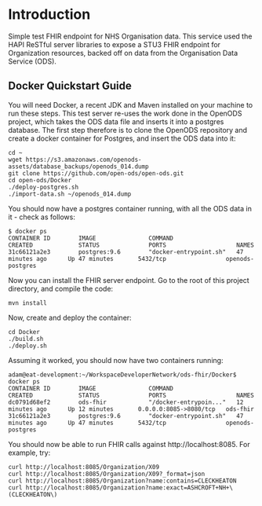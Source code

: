 # Introduction

Simple test FHIR endpoint for NHS Organisation data. This service used the HAPI ReSTful server libraries to expose a STU3 FHIR endpoint for Organization resources, backed off on data from the Organisation Data Service (ODS).

## Docker Quickstart Guide

You will need Docker, a recent JDK and Maven installed on your machine to run these steps. This test server re-uses the work done in the OpenODS project, which takes the ODS data file and inserts it into a postgres database. The first step therefore is to clone the OpenODS repository and create a docker container for Postgres, and insert the ODS data into it:

```
cd ~
wget https://s3.amazonaws.com/openods-assets/database_backups/openods_014.dump
git clone https://github.com/open-ods/open-ods.git
cd open-ods/Docker
./deploy-postgres.sh
./import-data.sh ~/openods_014.dump
```

You should now have a postgres container running, with all the ODS data in it - check as follows:

```
$ docker ps
CONTAINER ID        IMAGE               COMMAND                  CREATED             STATUS              PORTS                    NAMES
31c66121a2e3        postgres:9.6        "docker-entrypoint.sh"   47 minutes ago      Up 47 minutes       5432/tcp                 openods-postgres
```

Now you can install the FHIR server endpoint. Go to the root of this project directory, and compile the code:

```
mvn install
```

Now, create and deploy the container:

```
cd Docker
./build.sh
./deploy.sh
```

Assuming it worked, you should now have two containers running:

```
adam@eat-development:~/WorkspaceDeveloperNetwork/ods-fhir/Docker$ docker ps
CONTAINER ID        IMAGE               COMMAND                  CREATED             STATUS              PORTS                    NAMES
dc0791d68ef2        ods-fhir            "/docker-entrypoin..."   12 minutes ago      Up 12 minutes       0.0.0.0:8085->8080/tcp   ods-fhir
31c66121a2e3        postgres:9.6        "docker-entrypoint.sh"   47 minutes ago      Up 47 minutes       5432/tcp                 openods-postgres
```

You should now be able to run FHIR calls against http://localhost:8085. For example, try:

```
curl http://localhost:8085/Organization/X09
curl http://localhost:8085/Organization/X09?_format=json
curl http://localhost:8085/Organization?name:contains=CLECKHEATON
curl http://localhost:8085/Organization?name:exact=ASHCROFT+NH+\(CLECKHEATON\)
```

